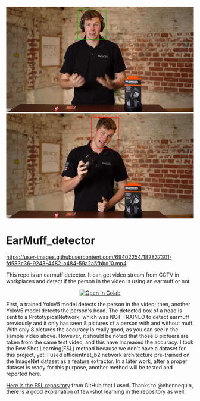 ![EarMuff Detected](Sample_detection.jpg?raw=true "earMuff Detected")
![EarMuff NOTDetected](Sample_detection2.jpg?raw=true "earMuff NOTDetected")

# EarMuff_detector

https://user-images.githubusercontent.com/69402254/182837301-fd583c36-9243-4482-a484-59a2a5fbbd10.mp4  


This repo is an earmuff detector. It can get video stream from CCTV in workplaces and detect if the person in the video is using an earmuff or not.  
    <p align="center">
    [![Open In Colab](https://colab.research.google.com/assets/colab-badge.svg)](https://colab.research.google.com/github/BunNybuger/EarMuff_detector/blob/master/EarMuff_Detector_using_few_shot_learning_Colab_version.ipynb)
    </p>
First, a trained YoloV5 model detects the person in the video; then, another YoloV5 model detects the person's head. The detected box of a head is sent to a PrototypicalNetwork, which was NOT TRAINED to detect earmuff previously and it only has seen 8 pictures of a person with and without muff. With only 8 pictures the accuracy is really good, as you can see in the sample video above. However, it should be noted that those 8 pictuers are taken from the same test video, and this have increased the accuracy.
I took the Few Shot Learning(FSL) method because we don't have a dataset for this project, yet! I used efficientnet_b2 network architecture pre-trained on the ImageNet dataset as a feature extractor. In a later work, after a proper dataset is ready for this purpose, another method will be tested and reported here.

[Here is the FSL repository](https://github.com/sicara/easy-few-shot-learning) from GitHub that I used. Thanks to @ebennequin, there is a good explanation of few-shot learning in the repository as well.